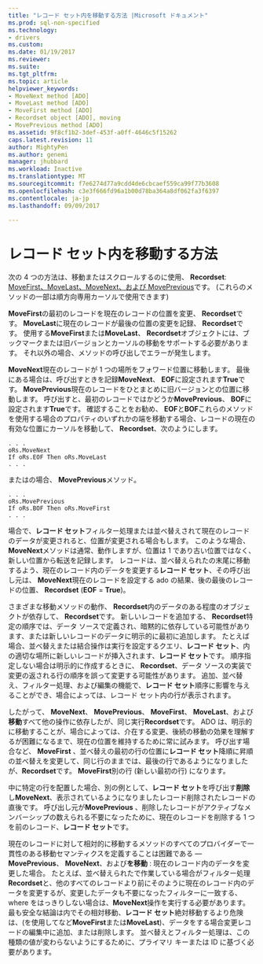 ```yaml
---
title: "レコード セット内を移動する方法 |Microsoft ドキュメント"
ms.prod: sql-non-specified
ms.technology:
- drivers
ms.custom: 
ms.date: 01/19/2017
ms.reviewer: 
ms.suite: 
ms.tgt_pltfrm: 
ms.topic: article
helpviewer_keywords:
- MoveNext method [ADO]
- MoveLast method [ADO]
- MoveFirst method [ADO]
- Recordset object [ADO], moving
- MovePrevious method [ADO]
ms.assetid: 9f8cf1b2-3def-453f-a0ff-4646c5f15262
caps.latest.revision: 11
author: MightyPen
ms.author: genemi
manager: jhubbard
ms.workload: Inactive
ms.translationtype: MT
ms.sourcegitcommit: f7e6274d77a9cdd4de6cbcaef559ca99f77b3608
ms.openlocfilehash: c3e3f666fd96a1b00d78ba364a8df062fa3f6397
ms.contentlocale: ja-jp
ms.lasthandoff: 09/09/2017

---
```

# <a name="more-ways-to-move-in-a-recordset"></a>レコード セット内を移動する方法
次の 4 つの方法は、移動またはスクロールするのに使用、 **Recordset**: [MoveFirst、MoveLast、MoveNext、および MovePrevious](../../../ado/reference/ado-api/movefirst-movelast-movenext-and-moveprevious-methods-ado.md)です。 (これらのメソッドの一部は順方向専用カーソルで使用できます)  
  
 **MoveFirst**の最初のレコードを現在のレコードの位置を変更、 **Recordset**です。 **MoveLast**に現在のレコードが最後の位置の変更を記録、 **Recordset**です。 使用する**MoveFirst**または**MoveLast**、 **Recordset**オブジェクトには、ブックマークまたは旧バージョンとカーソルの移動をサポートする必要があります。 それ以外の場合、メソッドの呼び出しでエラーが発生します。  
  
 **MoveNext**現在のレコードが 1 つの場所をフォワード位置に移動します。 最後にある場合は、呼び出すときを記録**MoveNext**、 **EOF**に設定されます**True**です。 **MovePrevious**現在のレコードをひとまとめに旧バージョンとの位置に移動します。 呼び出すと、最初のレコードではかどうか**MovePrevious**、 **BOF**に設定されます**True**です。 確認することをお勧め、 **EOF**と**BOF**これらのメソッドを使用する場合のプロパティのいずれかの端を移動する場合、レコードの現在の有効な位置にカーソルを移動して、 **Recordset**、次のようにします。  
  
```  
. . .  
oRs.MoveNext  
If oRs.EOF Then oRs.MoveLast  
. . .   
```  
  
 またはの場合、 **MovePrevious**メソッド。  
  
```  
. . .   
oRs.MovePrevious  
If oRs.BOF Then oRs.MoveFirst  
. . .  
```  
  
 場合で、**レコード セット**フィルター処理または並べ替えされて現在のレコードのデータが変更されると、位置が変更される場合もします。 このような場合、 **MoveNext**メソッドは通常、動作しますが、位置は 1 であり古い位置ではなく、新しい位置から転送を記録します。 レコードは、並べ替えられたの末尾に移動するよう、現在のレコード内のデータを変更する**レコード セット**、その呼び出し元は、 **MoveNext**現在のレコードを設定する ado の結果、後の最後のレコードの位置、 **Recordset** (**EOF** = **True**)。  
  
 さまざまな移動メソッドの動作、 **Recordset**内のデータのある程度のオブジェクトが依存して、 **Recordset**です。 新しいレコードを追加する、 **Recordset**特定の順序では、データ ソースで定義され、暗黙的に依存している可能性があります、または新しいレコードのデータに明示的に最初に追加します。 たとえば場合、並べ替えまたは結合操作は実行を設定するクエリ、**レコード セット**、内の適切な場所に新しいレコードが挿入されます、**レコード セット**です。 順序指定しない場合は明示的に作成するときに、 **Recordset**、データ ソースの実装で変更の返される行の順序を誤って変更する可能性があります。 追加、並べ替え、フィルター処理、および編集の機能で、**レコード セット**順序に影響を与えることができ、場合によっては、レコード セット内の行が表示されます。  
  
 したがって、 **MoveNext**、 **MovePrevious**、 **MoveFirst**、 **MoveLast**、および**移動**すべて他の操作に依存したが、同じ実行**Recordset**です。 ADO は、明示的に移動することが、場合によっては、介在する変更、後続の移動の効果を理解するが困難になるまで、現在の位置を維持するために常に試みます。 呼び出す場合など、 **MoveFirst** 、並べ替えの最初の行の位置に**レコード セット**降順に昇順の並べ替えを変更して、同じ行のままでは、最後の行であるようになりましたが、**Recordset**です。 **MoveFirst**別の行 (新しい最初の行) になります。  
  
 中に特定の行を配置した場合、別の例として、**レコード セット**を呼び出す**削除**し**MoveNext**、表示されているようになりましたレコード削除されたレコードの直後です。 呼び出し元が**MovePrevious** 、削除したレコードがアクティブなメンバーシップの数えられる不要になったために、現在のレコードを削除する 1 つを前のレコード、**レコード セット**です。  
  
 現在のレコードに対して相対的に移動するメソッドのすべてのプロバイダーで一貫性のある移動セマンティクスを定義することは困難である — **MovePrevious**、 **MoveNext**、および**を移動** : 現在のレコード内のデータを変更した場合。 たとえば、並べ替えられたで作業している場合がフィルター処理**Recordset**と、他のすべてのレコードより前にそのように現在のレコード内のデータを変更するが、変更したデータも不要になったフィルターに一致する、where をはっきりしない場合は、**MoveNext**操作を実行する必要があります。 最も安全な結論は内でその相対移動、**レコード セット**絶対移動するより危険は、(を使用してなど**MoveFirst**または**MoveLast**)、データをする場合変更レコードの編集中に追加、または削除します。 並べ替えとフィルター処理は、この種類の値が変わらないようにするために、プライマリ キーまたは ID に基づく必要があります。

